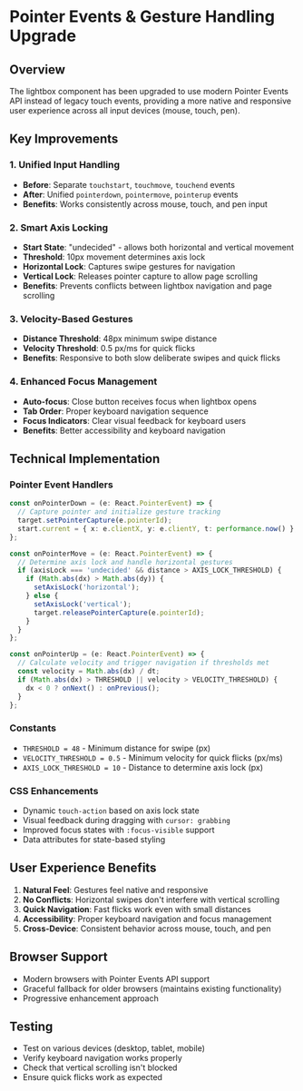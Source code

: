 # Pointer Events & Gesture Handling Upgrade

## Overview

The lightbox component has been upgraded to use modern Pointer Events API instead of legacy touch events, providing a more native and responsive user experience across all input devices (mouse, touch, pen).

## Key Improvements

### 1. Unified Input Handling

- **Before**: Separate `touchstart`, `touchmove`, `touchend` events
- **After**: Unified `pointerdown`, `pointermove`, `pointerup` events
- **Benefits**: Works consistently across mouse, touch, and pen input

### 2. Smart Axis Locking

- **Start State**: "undecided" - allows both horizontal and vertical movement
- **Threshold**: 10px movement determines axis lock
- **Horizontal Lock**: Captures swipe gestures for navigation
- **Vertical Lock**: Releases pointer capture to allow page scrolling
- **Benefits**: Prevents conflicts between lightbox navigation and page scrolling

### 3. Velocity-Based Gestures

- **Distance Threshold**: 48px minimum swipe distance
- **Velocity Threshold**: 0.5 px/ms for quick flicks
- **Benefits**: Responsive to both slow deliberate swipes and quick flicks

### 4. Enhanced Focus Management

- **Auto-focus**: Close button receives focus when lightbox opens
- **Tab Order**: Proper keyboard navigation sequence
- **Focus Indicators**: Clear visual feedback for keyboard users
- **Benefits**: Better accessibility and keyboard navigation

## Technical Implementation

### Pointer Event Handlers

```typescript
const onPointerDown = (e: React.PointerEvent) => {
  // Capture pointer and initialize gesture tracking
  target.setPointerCapture(e.pointerId);
  start.current = { x: e.clientX, y: e.clientY, t: performance.now() };
};

const onPointerMove = (e: React.PointerEvent) => {
  // Determine axis lock and handle horizontal gestures
  if (axisLock === 'undecided' && distance > AXIS_LOCK_THRESHOLD) {
    if (Math.abs(dx) > Math.abs(dy)) {
      setAxisLock('horizontal');
    } else {
      setAxisLock('vertical');
      target.releasePointerCapture(e.pointerId);
    }
  }
};

const onPointerUp = (e: React.PointerEvent) => {
  // Calculate velocity and trigger navigation if thresholds met
  const velocity = Math.abs(dx) / dt;
  if (Math.abs(dx) > THRESHOLD || velocity > VELOCITY_THRESHOLD) {
    dx < 0 ? onNext() : onPrevious();
  }
};
```

### Constants

- `THRESHOLD = 48` - Minimum distance for swipe (px)
- `VELOCITY_THRESHOLD = 0.5` - Minimum velocity for quick flicks (px/ms)
- `AXIS_LOCK_THRESHOLD = 10` - Distance to determine axis lock (px)

### CSS Enhancements

- Dynamic `touch-action` based on axis lock state
- Visual feedback during dragging with `cursor: grabbing`
- Improved focus states with `:focus-visible` support
- Data attributes for state-based styling

## User Experience Benefits

1. **Natural Feel**: Gestures feel native and responsive
2. **No Conflicts**: Horizontal swipes don't interfere with vertical scrolling
3. **Quick Navigation**: Fast flicks work even with small distances
4. **Accessibility**: Proper keyboard navigation and focus management
5. **Cross-Device**: Consistent behavior across mouse, touch, and pen

## Browser Support

- Modern browsers with Pointer Events API support
- Graceful fallback for older browsers (maintains existing functionality)
- Progressive enhancement approach

## Testing

- Test on various devices (desktop, tablet, mobile)
- Verify keyboard navigation works properly
- Check that vertical scrolling isn't blocked
- Ensure quick flicks work as expected
